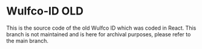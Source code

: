 # Wulfco-ID OLD
This is the source code of the old Wulfco ID which was coded in React. This branch is not maintained and is here for archival purposes, please refer to the main branch.
